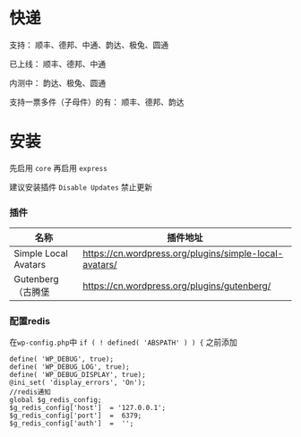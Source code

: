 # 快递 

支持： 顺丰、德邦、中通、韵达、极兔、圆通

已上线： 顺丰、德邦、中通

内测中： 韵达、极兔、圆通

支持一票多件（子母件）的有： 顺丰、德邦、韵达


# 安装

先启用 `core` 再启用 `express`

建议安装插件 `Disable Updates` 禁止更新

### 插件

|  名称   | 插件地址  |
|  ----  | ----  |
| Simple Local Avatars  | https://cn.wordpress.org/plugins/simple-local-avatars/ |
| Gutenberg（古腾堡  | https://cn.wordpress.org/plugins/gutenberg/ |


### 配置redis

在`wp-config.php`中 `if ( ! defined( 'ABSPATH' ) ) {` 之前添加
~~~ 
define( 'WP_DEBUG', true); 
define( 'WP_DEBUG_LOG', true); 
define( 'WP_DEBUG_DISPLAY', true);
@ini_set( 'display_errors', 'On');
//redis通知
global $g_redis_config; 
$g_redis_config['host']  = '127.0.0.1';
$g_redis_config['port']  =  6379;
$g_redis_config['auth']  =  '';
~~~
